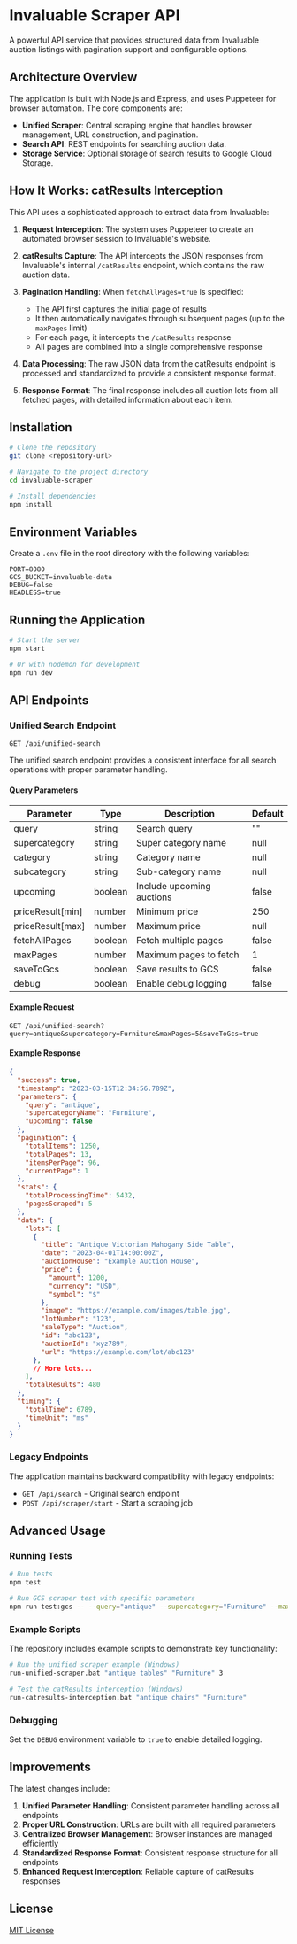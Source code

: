 # Invaluable Scraper API

A powerful API service that provides structured data from Invaluable auction listings with pagination support and configurable options.

## Architecture Overview

The application is built with Node.js and Express, and uses Puppeteer for browser automation. The core components are:

- **Unified Scraper**: Central scraping engine that handles browser management, URL construction, and pagination.
- **Search API**: REST endpoints for searching auction data.
- **Storage Service**: Optional storage of search results to Google Cloud Storage.

## How It Works: catResults Interception

This API uses a sophisticated approach to extract data from Invaluable:

1. **Request Interception**: The system uses Puppeteer to create an automated browser session to Invaluable's website.

2. **catResults Capture**: The API intercepts the JSON responses from Invaluable's internal `/catResults` endpoint, which contains the raw auction data.

3. **Pagination Handling**: When `fetchAllPages=true` is specified:
   - The API first captures the initial page of results
   - It then automatically navigates through subsequent pages (up to the `maxPages` limit)
   - For each page, it intercepts the `/catResults` response
   - All pages are combined into a single comprehensive response

4. **Data Processing**: The raw JSON data from the catResults endpoint is processed and standardized to provide a consistent response format.

5. **Response Format**: The final response includes all auction lots from all fetched pages, with detailed information about each item.

## Installation

```bash
# Clone the repository
git clone <repository-url>

# Navigate to the project directory
cd invaluable-scraper

# Install dependencies
npm install
```

## Environment Variables

Create a `.env` file in the root directory with the following variables:

```
PORT=8080
GCS_BUCKET=invaluable-data
DEBUG=false
HEADLESS=true
```

## Running the Application

```bash
# Start the server
npm start

# Or with nodemon for development
npm run dev
```

## API Endpoints

### Unified Search Endpoint

`GET /api/unified-search`

The unified search endpoint provides a consistent interface for all search operations with proper parameter handling.

#### Query Parameters

| Parameter | Type | Description | Default |
|-----------|------|-------------|---------|
| query | string | Search query | "" |
| supercategory | string | Super category name | null |
| category | string | Category name | null |
| subcategory | string | Sub-category name | null |
| upcoming | boolean | Include upcoming auctions | false |
| priceResult[min] | number | Minimum price | 250 |
| priceResult[max] | number | Maximum price | null |
| fetchAllPages | boolean | Fetch multiple pages | false |
| maxPages | number | Maximum pages to fetch | 1 |
| saveToGcs | boolean | Save results to GCS | false |
| debug | boolean | Enable debug logging | false |

#### Example Request

```
GET /api/unified-search?query=antique&supercategory=Furniture&maxPages=5&saveToGcs=true
```

#### Example Response

```json
{
  "success": true,
  "timestamp": "2023-03-15T12:34:56.789Z",
  "parameters": {
    "query": "antique",
    "supercategoryName": "Furniture",
    "upcoming": false
  },
  "pagination": {
    "totalItems": 1250,
    "totalPages": 13,
    "itemsPerPage": 96,
    "currentPage": 1
  },
  "stats": {
    "totalProcessingTime": 5432,
    "pagesScraped": 5
  },
  "data": {
    "lots": [
      {
        "title": "Antique Victorian Mahogany Side Table",
        "date": "2023-04-01T14:00:00Z",
        "auctionHouse": "Example Auction House",
        "price": {
          "amount": 1200,
          "currency": "USD",
          "symbol": "$"
        },
        "image": "https://example.com/images/table.jpg",
        "lotNumber": "123",
        "saleType": "Auction",
        "id": "abc123",
        "auctionId": "xyz789",
        "url": "https://example.com/lot/abc123"
      },
      // More lots...
    ],
    "totalResults": 480
  },
  "timing": {
    "totalTime": 6789,
    "timeUnit": "ms"
  }
}
```

### Legacy Endpoints

The application maintains backward compatibility with legacy endpoints:

- `GET /api/search` - Original search endpoint
- `POST /api/scraper/start` - Start a scraping job

## Advanced Usage

### Running Tests

```bash
# Run tests
npm test

# Run GCS scraper test with specific parameters
npm run test:gcs -- --query="antique" --supercategory="Furniture" --maxPages=5
```

### Example Scripts

The repository includes example scripts to demonstrate key functionality:

```bash
# Run the unified scraper example (Windows)
run-unified-scraper.bat "antique tables" "Furniture" 3

# Test the catResults interception (Windows)
run-catresults-interception.bat "antique chairs" "Furniture"
```

### Debugging

Set the `DEBUG` environment variable to `true` to enable detailed logging.

## Improvements

The latest changes include:

1. **Unified Parameter Handling**: Consistent parameter handling across all endpoints
2. **Proper URL Construction**: URLs are built with all required parameters
3. **Centralized Browser Management**: Browser instances are managed efficiently
4. **Standardized Response Format**: Consistent response structure for all endpoints
5. **Enhanced Request Interception**: Reliable capture of catResults responses

## License

[MIT License](LICENSE)